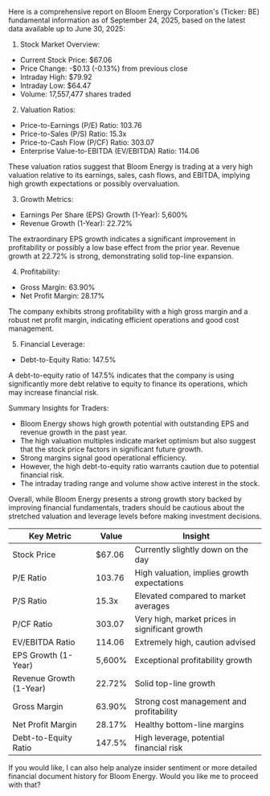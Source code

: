 Here is a comprehensive report on Bloom Energy Corporation's (Ticker: BE) fundamental information as of September 24, 2025, based on the latest data available up to June 30, 2025:

1. Stock Market Overview:
- Current Stock Price: $67.06
- Price Change: -$0.13 (-0.13%) from previous close
- Intraday High: $79.92
- Intraday Low: $64.47
- Volume: 17,557,477 shares traded

2. Valuation Ratios:
- Price-to-Earnings (P/E) Ratio: 103.76
- Price-to-Sales (P/S) Ratio: 15.3x
- Price-to-Cash Flow (P/CF) Ratio: 303.07
- Enterprise Value-to-EBITDA (EV/EBITDA) Ratio: 114.06

These valuation ratios suggest that Bloom Energy is trading at a very high valuation relative to its earnings, sales, cash flows, and EBITDA, implying high growth expectations or possibly overvaluation.

3. Growth Metrics:
- Earnings Per Share (EPS) Growth (1-Year): 5,600%
- Revenue Growth (1-Year): 22.72%

The extraordinary EPS growth indicates a significant improvement in profitability or possibly a low base effect from the prior year. Revenue growth at 22.72% is strong, demonstrating solid top-line expansion.

4. Profitability:
- Gross Margin: 63.90%
- Net Profit Margin: 28.17%

The company exhibits strong profitability with a high gross margin and a robust net profit margin, indicating efficient operations and good cost management.

5. Financial Leverage:
- Debt-to-Equity Ratio: 147.5%

A debt-to-equity ratio of 147.5% indicates that the company is using significantly more debt relative to equity to finance its operations, which may increase financial risk.

Summary Insights for Traders:
- Bloom Energy shows high growth potential with outstanding EPS and revenue growth in the past year.
- The high valuation multiples indicate market optimism but also suggest that the stock price factors in significant future growth.
- Strong margins signal good operational efficiency.
- However, the high debt-to-equity ratio warrants caution due to potential financial risk.
- The intraday trading range and volume show active interest in the stock.

Overall, while Bloom Energy presents a strong growth story backed by improving financial fundamentals, traders should be cautious about the stretched valuation and leverage levels before making investment decisions.

| Key Metric               | Value             | Insight                                         |
|--------------------------|-------------------|------------------------------------------------|
| Stock Price              | $67.06            | Currently slightly down on the day              |
| P/E Ratio                | 103.76            | High valuation, implies growth expectations    |
| P/S Ratio                | 15.3x             | Elevated compared to market averages            |
| P/CF Ratio               | 303.07            | Very high, market prices in significant growth |
| EV/EBITDA Ratio          | 114.06            | Extremely high, caution advised                  |
| EPS Growth (1-Year)      | 5,600%            | Exceptional profitability growth                 |
| Revenue Growth (1-Year)  | 22.72%            | Solid top-line growth                             |
| Gross Margin             | 63.90%            | Strong cost management and profitability         |
| Net Profit Margin        | 28.17%            | Healthy bottom-line margins                       |
| Debt-to-Equity Ratio     | 147.5%            | High leverage, potential financial risk          |

If you would like, I can also help analyze insider sentiment or more detailed financial document history for Bloom Energy. Would you like me to proceed with that?